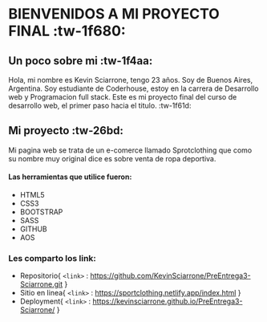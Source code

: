 # BIENVENIDOS A MI PROYECTO FINAL  :tw-1f680: 

## Un poco sobre mi    :tw-1f4aa:
Hola, mi nombre es Kevin Sciarrone, tengo 23 años. Soy de Buenos Aires, Argentina. Soy estudiante de Coderhouse, estoy en la carrera de Desarrollo web y Programacion full stack.
Este es mi proyecto final del curso de desarrollo web, el primer paso hacia el titulo.    :tw-1f61d:

## Mi proyecto   :tw-26bd:
Mi pagina web se trata de un e-comerce llamado Sprotclothing que como su nombre muy original dice es sobre venta de ropa deportiva.

#### Las herramientas que utilice fueron:
- HTML5
- CSS3
- BOOTSTRAP
- SASS
- GITHUB
- AOS

### Les comparto los link:
- Repositorio{
	`<link>` : https://github.com/KevinSciarrone/PreEntrega3-Sciarrone.git
} 
- Sitio en linea{
	`<link>` : https://sportclothing.netlify.app/index.html
} 
- Deployment{
	`<link>` : https://kevinsciarrone.github.io/PreEntrega3-Sciarrone/
} 


